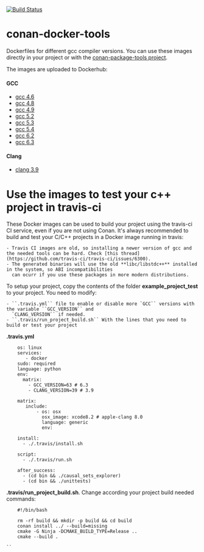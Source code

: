 [![Build Status](https://travis-ci.org/lasote/conan-docker-tools.svg?branch=master)](https://travis-ci.org/lasote/conan-docker-tools)
# conan-docker-tools

Dockerfiles for different gcc compiler versions.
You can use these images directly in your project or with the [conan-package-tools project](https://github.com/conan-io/conan-package-tools).

The images are uploaded to Dockerhub:

#### GCC
- [gcc 4.6](https://hub.docker.com/r/lasote/conangcc46/)
- [gcc 4.8](https://hub.docker.com/r/lasote/conangcc48/)
- [gcc 4.9](https://hub.docker.com/r/lasote/conangcc49/)
- [gcc 5.2](https://hub.docker.com/r/lasote/conangcc52/)
- [gcc 5.3](https://hub.docker.com/r/lasote/conangcc53/)
- [gcc 5.4](https://hub.docker.com/r/lasote/conangcc54/)
- [gcc 6.2](https://hub.docker.com/r/lasote/conangcc62/)
- [gcc 6.3](https://hub.docker.com/r/lasote/conangcc63/)

#### Clang
- [clang 3.9](https://hub.docker.com/r/lasote/conanclang39/)

Use the images to test your c++ project in travis-ci
======================================================

These Docker images can be used to build your project using the travis-ci CI service, even if you are not using Conan.
It's always recommended to build and test your C/C++ projects in a Docker image running in travis:

    - Travis CI images are old, so installing a newer version of gcc and the needed tools can be hard. Check [this thread](https://github.com/travis-ci/travis-ci/issues/6300).
    - The generated binaries will use the old **libc/libstdc++** installed in the system, so ABI incompatibilities
      can ocurr if you use these packages in more modern distributions.

To setup your project, copy the contents of the folder **example_project_test** to your project.
You need to modify:

    - ``.travis.yml`` file to enable or disable more `GCC`` versions with the variable ``GCC_VERSION`` and
      `CLANG_VERSION`` if needed.
    - ``.travis/run_project_build.sh`` With the lines that you need to build or test your project

**.travis.yml**

```
    os: linux
    services:
       - docker
    sudo: required
    language: python
    env:
      matrix:
        - GCC_VERSION=63 # 6.3
        - CLANG_VERSION=39 # 3.9

    matrix:
       include:
           - os: osx
             osx_image: xcode8.2 # apple-clang 8.0
             language: generic
             env:

    install:
      - ./.travis/install.sh

    script:
      - ./.travis/run.sh

    after_success:
      - (cd bin && ./causal_sets_explorer)
      - (cd bin && ./unittests)

```

**.travis/run_project_build.sh**. Change according your project build needed commands:

```
    #!/bin/bash

    rm -rf build && mkdir -p build && cd build
    conan install ../ --build=missing
    cmake -G Ninja -DCMAKE_BUILD_TYPE=Release ..
    cmake --build .

``